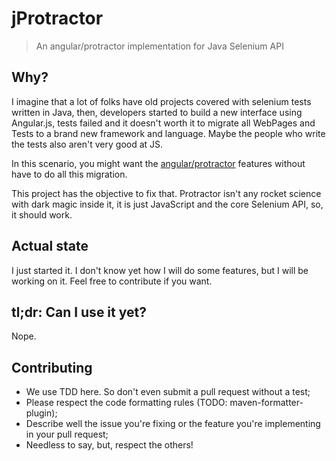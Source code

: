 jProtractor
===========

> An angular/protractor implementation for Java Selenium API


## Why?

I imagine that a lot of folks have old projects covered with selenium
tests written in Java, then, developers started to build a new interface
using Angular.js, tests failed and it doesn't worth it to migrate all
WebPages and Tests to a brand new framework and language. Maybe the
people who write the tests also aren't very good at JS.

In this scenario, you might want the [angular/protractor](/angular/protractor)
features without have to do all this migration.

This project has the objective to fix that. Protractor isn't any rocket science
with dark magic inside it, it is just JavaScript and the core Selenium API, so,
it should work.

## Actual state

I just started it. I don't know yet how I will do some features, but I will be
working on it. Feel free to contribute if you want.

## tl;dr: Can I use it yet?

Nope.

## Contributing

- We use TDD here. So don't even submit a pull request without a test;
- Please respect the code formatting rules (TODO: maven-formatter-plugin);
- Describe well the issue you're fixing or the feature you're implementing
in your pull request;
- Needless to say, but, respect the others!
